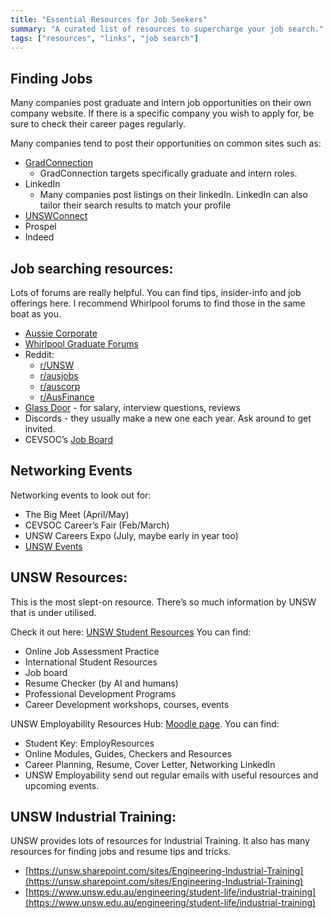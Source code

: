 ```yaml
---
title: "Essential Resources for Job Seekers"
summary: "A curated list of resources to supercharge your job search."
tags: ["resources", "links", "job search"]
---
```

## Finding Jobs

Many companies post graduate and intern job opportunities on their own company website. If there is a specific company you wish to apply for, be sure to check their career pages regularly. 

Many companies tend to post their opportunities on common sites such as:



* [GradConnection](https://au.gradconnection.com/) 
    * GradConnection targets specifically graduate and intern roles. 
* LinkedIn
    * Many companies post listings on their linkedIn. LinkedIn can also tailor their search results to match your profile
* [UNSWConnect](https://unswconnect.unsw.edu.au/) 
* Prospel
* Indeed


## Job searching resources:

Lots of forums are really helpful. You can find tips, insider-info and job offerings here. I recommend Whirlpool forums to find those in the same boat as you. 



* [Aussie Corporate](https://gradhub.theaussiecorporate.com/) 
* [Whirlpool Graduate Forums](https://forums.whirlpool.net.au/forum/136) 
* Reddit:
    * [r/UNSW](https://www.reddit.com/r/unsw/)
    * [r/ausjobs](https://www.reddit.com/r/ausjobs/)
    * [r/auscorp](https://www.reddit.com/r/auscorp/)
    * [r/AusFinance](https://www.reddit.com/r/AusFinance/)
* [Glass Door](https://www.glassdoor.com.au/) - for salary, interview questions, reviews 
* Discords - they usually make a new one each year. Ask around to get invited.
* CEVSOC’s [Job Board](https://www.cevsoc.com/job-board) 


## Networking Events

Networking events to look out for:



* The Big Meet (April/May)
* CEVSOC Career’s Fair (Feb/March)
* UNSW Careers Expo (July, maybe early in year too)
* [UNSW Events](https://www.unsw.edu.au/employability/events-news/events) 


## UNSW Resources:

This is the most slept-on resource. There’s so much information by UNSW that is under utilised. 

Check it out here: [UNSW Student Resources](https://www.unsw.edu.au/employability/resources) 
You can find:


* Online Job Assessment Practice
* International Student Resources
* Job board
* Resume Checker (by AI and humans)
* Professional Development Programs
* Career Development workshops, courses, events

UNSW Employability Resources Hub: [Moodle page](https://moodle.telt.unsw.edu.au/enrol/index.php?id=71119). You can find:



* Student Key: EmployResources
* Online Modules, Guides, Checkers and Resources
* Career Planning, Resume, Cover Letter, Networking LinkedIn
* UNSW Employability send out regular emails with useful resources and upcoming events. 

## UNSW Industrial Training:

UNSW provides lots of resources for Industrial Training. It also has many resources for finding jobs and resume tips and tricks.  



* [https://unsw.sharepoint.com/sites/Engineering-Industrial-Training](https://unsw.sharepoint.com/sites/Engineering-Industrial-Training) 
* [https://www.unsw.edu.au/engineering/student-life/industrial-training](https://www.unsw.edu.au/engineering/student-life/industrial-training) 


